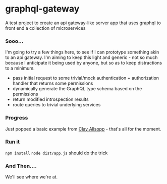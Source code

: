 # graphql-gateway
A test project to create an api gateway-like server app that uses graphql to front end a collection of microservices

### Sooo...
I'm going to try a few things here, to see if I can prototype something akin to an api gateway. I'm aiming to keep this light and generic - not so much because I anticipate it being used by anyone, but so as to keep distractions to a minimum.
- pass initial request to some trivial/mock authentication + authorization handler that returns some permissions
- dynamically generate the GraphQL type schema based on the permissions
- return modified introspection results
- route queries to trivial underlying services

### Progress
Just popped a basic example from [Clay Allsopp](https://medium.com/@clayallsopp/your-first-graphql-server-3c766ab4f0a2) - that's all for the moment.

### Run it
`npm install`
`node dist/app.js`
should do the trick

### And Then....
We'll see where we're at.
